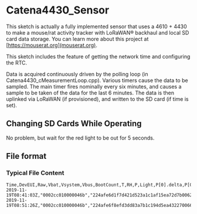 # Catena4430_Sensor

This sketch is actually a fully implemented sensor that uses a 4610 + 4430 to make a mouse/rat activity tracker with LoRaWAN&reg; backhaul and local SD card data storage. You can learn more about this project at [https://mouserat.org](mouserat.org).

This sketch includes the feature of getting the network time and configuring the RTC.

Data is acquired continuously driven by the polling loop (in Catena4430_cMeasurementLoop.cpp). Various timers cause the data to be sampled. The main timer fires nominally every six minutes, and causes a sample to be taken of the data for the last 6 minutes. The data is then uplinked via LoRaWAN (if provisioned), and written to the SD card (if time is set).

## Changing SD Cards While Operating

No problem, but wait for the red light to be out for 5 seconds.

## File format

### Typical File Content

```log
Time,DevEUI,Raw,Vbat,Vsystem,Vbus,BootCount,T,RH,P,Light,P[0].delta,P[0].total,P[1].delta,P[1].total,Act[7],Act[6],Act[5],Act[4],Act[3],Act[2],Act[1],Act[0]
2019-11-19T08:41:03Z,"0002cc010000046b","224afe6d1f7d421d523a1c1af15ea72d7b0062000000000000",4.13,,5.14,28,26.94,17.77,96923.00,98,0,0,0,0,,,,,,,,
2019-11-19T08:51:26Z,"0002cc010000046b","224afe6f8efd3dd83a7b1c194d5ea432270066000000000000cdd4e61dfc53f47f6ff36d15",3.87,,3.65,28,25.30,19.59,96910.00,102,0,0,0,0,,,0.16,0.25,-0.28,-0.54,-0.10,-0.01
```
